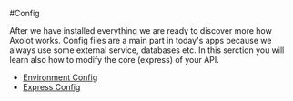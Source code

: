 #Config

After we have installed everything we are ready to discover more how Axolot works. Config files are a main part in today's apps because we always use some external service, databases etc. In this serction you will learn also how to modify the core (express) of your API.

* [Environment Config](./docs/config/env.md)
* [Express Config](./docs/config/express.md)